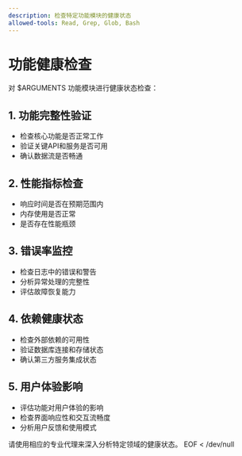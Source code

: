 ```yaml
---
description: 检查特定功能模块的健康状态
allowed-tools: Read, Grep, Glob, Bash
---
```


# 功能健康检查

对 $ARGUMENTS 功能模块进行健康状态检查：

## 1. 功能完整性验证
- 检查核心功能是否正常工作
- 验证关键API和服务是否可用
- 确认数据流是否畅通

## 2. 性能指标检查
- 响应时间是否在预期范围内
- 内存使用是否正常
- 是否存在性能瓶颈

## 3. 错误率监控
- 检查日志中的错误和警告
- 分析异常处理的完整性
- 评估故障恢复能力

## 4. 依赖健康状态
- 检查外部依赖的可用性
- 验证数据库连接和存储状态
- 确认第三方服务集成状态

## 5. 用户体验影响
- 评估功能对用户体验的影响
- 检查界面响应性和交互流畅度
- 分析用户反馈和使用模式

请使用相应的专业代理来深入分析特定领域的健康状态。
EOF < /dev/null